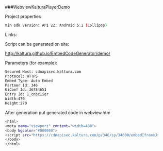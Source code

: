 ###WebviewKalturaPlayerDemo

Project properties

```sh
min sdk version: API 22: Android 5.1 (Lollipop)
```

Links: 

Script can be generated on site:

<http://kaltura.github.io/EmbedCodeGenerator/demo/>

Parameters (for example):

```sh
Secured Host: cdnapisec.kaltura.com
Protocol: HTTPS
Embed Type: Auto Embed
Partner Id: 346
UiConf Id: 36784651
Entry Id: 1_cnbc1iqr
Width:470
Height:270
```

After generation put generated code in webview.htm

```sh
<html>
<meta name="viewport" content="width=480">
<body bgcolor="#000000">
<script src="https://cdnapisec.kaltura.com/p/346/sp/34600/embedIframeJs/uiconf_id/36784651/partner_id/346?autoembed=true&entry_id=1_cnbc1iqr&playerId=kaltura_player_1482881922&width=470&height=280"></script>
</body>
</html>
```